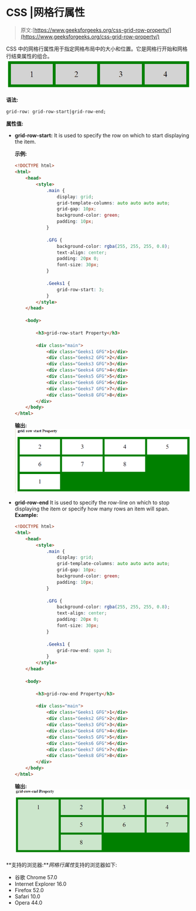 # CSS |网格行属性

> 原文:[https://www.geeksforgeeks.org/css-grid-row-property/](https://www.geeksforgeeks.org/css-grid-row-property/)

CSS 中的网格行属性用于指定网格布局中的大小和位置。它是网格行开始和网格行结束属性的组合。
![](img/1a5c4e6f60a735f62c4e878f74a7d537.png)

**语法:**

```html
grid-row: grid-row-start|grid-row-end;
```

**属性值:**

*   **grid-row-start:** It is used to specify the row on which to start displaying the item.

    **示例:**

    ```html
    <!DOCTYPE html>
    <html>
        <head>
            <style>
                .main {
                    display: grid;
                    grid-template-columns: auto auto auto auto;
                    grid-gap: 10px;
                    background-color: green;
                    padding: 10px;
                }

                .GFG {
                    background-color: rgba(255, 255, 255, 0.8);
                    text-align: center;
                    padding: 20px 0;
                    font-size: 30px;
                }

                .Geeks1 {
                    grid-row-start: 3;
                }
            </style>
        </head>

        <body>

            <h3>grid-row-start Property</h3>

            <div class="main">
                <div class="Geeks1 GFG">1</div>
                <div class="Geeks2 GFG">2</div>
                <div class="Geeks3 GFG">3</div>
                <div class="Geeks4 GFG">4</div>
                <div class="Geeks5 GFG">5</div>
                <div class="Geeks6 GFG">6</div>
                <div class="Geeks7 GFG">7</div>
                <div class="Geeks8 GFG">8</div>
            </div>
        </body>
    </html>                    
    ```

    **输出:**
    ![](img/720c26c2ed426c72a2cfb75afc568bcd.png)

*   **grid-row-end** It is used to specify the row-line on which to stop displaying the item or specify how many rows an item will span.
    **Example:**

    ```html
    <!DOCTYPE html>
    <html>
        <head>
            <style>
                .main {
                    display: grid;
                    grid-template-columns: auto auto auto auto;
                    grid-gap: 10px;
                    background-color: green;
                    padding: 10px;
                }

                .GFG {
                    background-color: rgba(255, 255, 255, 0.8);
                    text-align: center;
                    padding: 20px 0;
                    font-size: 30px;
                }

                .Geeks1 {
                    grid-row-end: span 3;
                }
            </style>
        </head>

        <body>

            <h3>grid-row-end Property</h3>

            <div class="main">
                <div class="Geeks1 GFG">1</div>
                <div class="Geeks2 GFG">2</div>
                <div class="Geeks3 GFG">3</div>
                <div class="Geeks4 GFG">4</div>
                <div class="Geeks5 GFG">5</div>
                <div class="Geeks6 GFG">6</div>
                <div class="Geeks7 GFG">7</div>
                <div class="Geeks8 GFG">8</div>
            </div>
        </body>
    </html>                    
    ```

    **输出:**
    ![](img/43406f72a8e7d07680f6f0bfc23e8c60.png)

**支持的浏览器:***网格行属性*支持的浏览器如下:

*   谷歌 Chrome 57.0
*   Internet Explorer 16.0
*   Firefox 52.0
*   Safari 10.0
*   Opera 44.0